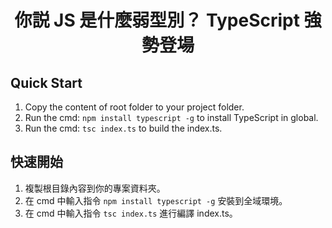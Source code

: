 <h1 align="center">你説 JS 是什麼弱型別？ TypeScript 強勢登場</h1>

## Quick Start

1. Copy the content of root folder to your project folder.
2. Run the cmd: `npm install typescript -g` to install TypeScript in global.
3. Run the cmd: `tsc index.ts` to build the index.ts.

## 快速開始

1. 複製根目錄內容到你的專案資料夾。
2. 在 cmd 中輸入指令 `npm install typescript -g` 安裝到全域環境。
3. 在 cmd 中輸入指令 `tsc index.ts` 進行編譯 index.ts。
